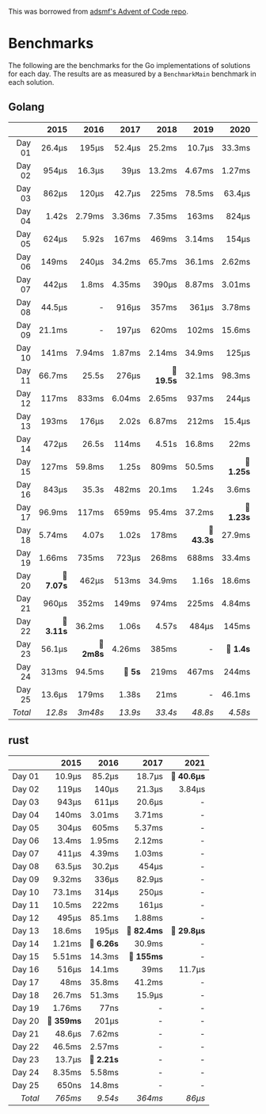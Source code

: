 This was borrowed from [adsmf's Advent of Code repo](https://github.com/adsmf/adventofcode/tree/master/benchmarks).

# Benchmarks
The following are the benchmarks for the Go implementations of solutions for each day. The results are as measured by a `BenchmarkMain` benchmark in each solution.

## Golang
 &nbsp;  | 2015 | 2016 | 2017 | 2018 | 2019 | 2020 | 2021
 ---:  | ---:  | ---:  | ---:  | ---:  | ---:  | ---:  | ---: 
Day 01 | 26.4µs | 195µs | 52.4µs | 25.2ms | 10.7µs | 33.3ms | 46.8µs
Day 02 | 954µs | 16.3µs | 39µs | 13.2ms | 4.67ms | 1.27ms | 694µs
Day 03 | 862µs | 120µs | 42.7µs | 225ms | 78.5ms | 63.4µs | 139µs
Day 04 | 1.42s | 2.79ms | 3.36ms | 7.35ms | 163ms | 824µs | 396µs
Day 05 | 624µs | 5.92s | 167ms | 469ms | 3.14ms | 154µs | 1.6ms
Day 06 | 149ms | 240µs | 34.2ms | 65.7ms | 36.1ms | 2.62ms | 190µs
Day 07 | 442µs | 1.8ms | 4.35ms | 390µs | 8.87ms | 3.01ms | 109µs
Day 08 | 44.5µs | - | 916µs | 357ms | 361µs | 3.78ms | 821µs
Day 09 | 21.1ms | - | 197µs | 620ms | 102ms | 15.6ms | 1.09ms
Day 10 | 141ms | 7.94ms | 1.87ms | 2.14ms | 34.9ms | 125µs | 60.7µs
Day 11 | 66.7ms | 25.5s | 276µs | **🔴 19.5s** | 32.1ms | 98.3ms | 848µs
Day 12 | 117ms | 833ms | 6.04ms | 2.65ms | 937ms | 244µs | 848µs
Day 13 | 193ms | 176µs | 2.02s | 6.87ms | 212ms | 15.4µs | 440µs
Day 14 | 472µs | 26.5s | 114ms | 4.51s | 16.8ms | 22ms | 466µs
Day 15 | 127ms | 59.8ms | 1.25s | 809ms | 50.5ms | **🔴 1.25s** | **🔴 365ms**
Day 16 | 843µs | 35.3s | 482ms | 20.1ms | 1.24s | 3.6ms | 28.1µs
Day 17 | 96.9ms | 117ms | 659ms | 95.4ms | 37.2ms | **🔴 1.23s** | -
Day 18 | 5.74ms | 4.07s | 1.02s | 178ms | **🔴 43.3s** | 27.9ms | -
Day 19 | 1.66ms | 735ms | 723µs | 268ms | 688ms | 33.4ms | -
Day 20 | **🔴 7.07s** | 462µs | 513ms | 34.9ms | 1.16s | 18.6ms | -
Day 21 | 960µs | 352ms | 149ms | 974ms | 225ms | 4.84ms | -
Day 22 | **🔴 3.11s** | 36.2ms | 1.06s | 4.57s | 484µs | 145ms | -
Day 23 | 56.1µs | **🔴 2m8s** | 4.26ms | 385ms | - | **🔴 1.4s** | -
Day 24 | 313ms | 94.5ms | **🔴 5s** | 219ms | 467ms | 244ms | -
Day 25 | 13.6µs | 179ms | 1.38s | 21ms | - | 46.1ms | -
*Total* | *12.8s* | *3m48s* | *13.9s* | *33.4s* | *48.8s* | *4.58s* | *373ms*


## rust
 &nbsp;  | 2015 | 2016 | 2017 | 2021
 ---:  | ---:  | ---:  | ---:  | ---: 
Day 01 | 10.9µs | 85.2µs | 18.7µs | **🔴 40.6µs**
Day 02 | 119µs | 140µs | 21.3µs | 3.84µs
Day 03 | 943µs | 611µs | 20.6µs | -
Day 04 | 140ms | 3.01ms | 3.71ms | -
Day 05 | 304µs | 605ms | 5.37ms | -
Day 06 | 13.4ms | 1.95ms | 2.12ms | -
Day 07 | 411µs | 4.39ms | 1.03ms | -
Day 08 | 63.5µs | 30.2µs | 454µs | -
Day 09 | 9.32ms | 336µs | 82.9µs | -
Day 10 | 73.1ms | 314µs | 250µs | -
Day 11 | 10.5ms | 222ms | 161µs | -
Day 12 | 495µs | 85.1ms | 1.88ms | -
Day 13 | 18.6ms | 195µs | **🔴 82.4ms** | **🔴 29.8µs**
Day 14 | 1.21ms | **🔴 6.26s** | 30.9ms | -
Day 15 | 5.51ms | 14.3ms | **🔴 155ms** | -
Day 16 | 516µs | 14.1ms | 39ms | 11.7µs
Day 17 | 48ms | 35.8ms | 41.2ms | -
Day 18 | 26.7ms | 51.3ms | 15.9µs | -
Day 19 | 1.76ms | 77ns | - | -
Day 20 | **🔴 359ms** | 201µs | - | -
Day 21 | 48.6µs | 7.62ms | - | -
Day 22 | 46.5ms | 2.57ms | - | -
Day 23 | 13.7µs | **🔴 2.21s** | - | -
Day 24 | 8.35ms | 5.58ms | - | -
Day 25 | 650ns | 14.8ms | - | -
*Total* | *765ms* | *9.54s* | *364ms* | *86µs*

